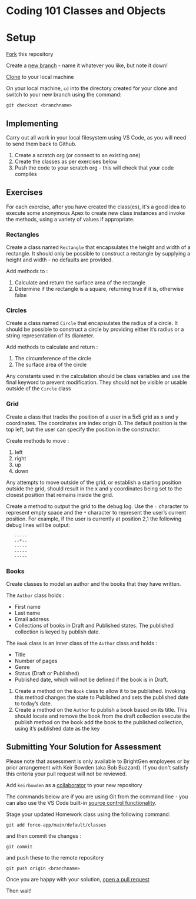 # Coding 101 Classes and Objects

# Setup

[Fork](https://docs.github.com/en/get-started/quickstart/fork-a-repo) this repository

Create a [new branch](https://docs.github.com/en/github/collaborating-with-pull-requests/proposing-changes-to-your-work-with-pull-requests/creating-and-deleting-branches-within-your-repository) - name it whatever you like, but note it down!

[Clone](https://docs.github.com/en/github/creating-cloning-and-archiving-repositories/cloning-a-repository-from-github/cloning-a-repository) to your local machine

On your local machine, `cd` into the directory created for your clone and switch to your new branch using the command:

`git checkout <branchname>`

## Implementing

Carry out all work in your local filesystem using VS Code, as you will 
need to send them back to Github.

1. Create a scratch org (or connect to an existing one)
1. Create the classes as per exercises below
1. Push the code to your scratch org - this will check that your code compiles

## Exercises

For each exercise, after you have created the class(es), it's a good idea to execute some anonymous Apex to create new class instances and invoke the methods, using a variety of values if appropriate.

### Rectangles

Create a class named `Rectangle` that encapsulates the height and width of a rectangle.
It should only be possible to construct a rectangle by supplying a height and width - no defaults are provided.

Add methods to :
1. Calculate and return the surface area of the rectangle
1. Determine if the rectangle is a square, returning true if it is, otherwise false

### Circles

Create a class named `Circle` that encapsulates the radius of a circle.
It should be possible to construct a circle by providing either it’s radius or a string representation of its diameter.

Add methods to calculate and return :  
1. The circumference of the circle
1. The surface area of the circle

Any constants used in the calculation should be class variables and use the final keyword to prevent modification. They should not be visible or usable outside of the `Circle` class

### Grid 

Create a class that tracks the position of a user in a 5x5 grid as x and y coordinates. The coordinates are index origin 0.
The default position is the top left, but the user can specify the position in the constructor. 

Create methods to move :

1. left 
1. right 
1. up 
1. down

Any attempts to move outside of the grid, or establish a starting position outside the grid, should result in the x and y coordinates being set to the closest position that remains inside the grid.

Create a method to output the grid to the debug log. Use the `-` character to represent empty space and the `*` character to represent the user’s current position. For example, if the user is currently at position 2,1 the following debug lines will be output:

```
   ----- 
   --*--
   -----
   -----
   -----
```

### Books

Create classes to model an author and the books that they have written. 

The `Author` class holds :
- First name
- Last name
- Email address
- Collections of books in Draft and Published states. The published collection is keyed by publish date. 

The `Book` class is an inner class of the `Author` class and holds :
- Title
- Number of pages
- Genre
- Status (Draft or Published) 
- Published date, which will not be defined if the book is in Draft.

1. Create a method on the `Book` class to allow it to be published. Invoking this method changes the state to Published and sets the published date to today’s date.
1. Create a method on the `Author` to publish a book based on its title. This should locate and remove the book from the draft collection
execute the publish method on the book add the book to the published collection, using it’s published date as the key

## Submitting Your Solution for Assessment

Please note that assessment is only available to BrightGen employees or by prior arrangement with Keir Bowden (aka Bob Buzzard). If you don't satisfy this criteria your pull request will not be reviewed.

Add `keirbowden` as a [collaborator](https://docs.github.com/en/github/setting-up-and-managing-your-github-user-account/managing-access-to-your-personal-repositories/inviting-collaborators-to-a-personal-repository) to your new repository

The commands below are if you are using Git from the command line - you can also use the VS Code built-in [source control functionality](https://code.visualstudio.com/docs/editor/versioncontrol).

Stage your updated Homework class using the following command: 

`git add force-app/main/default/classes`

and then commit the changes :

`git commit`

and push these to the remote repository

`git push origin <branchname>`

Once you are happy with your solution, [open a pull request](https://docs.github.com/en/github/collaborating-with-pull-requests/proposing-changes-to-your-work-with-pull-requests/creating-a-pull-request)

Then wait!



